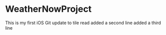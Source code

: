 # WeatherNowProject


This is my first iOS Git update to tile read
added a second line
added a third line